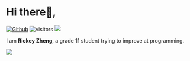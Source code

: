 # Hi there👋,
[![Github](https://img.shields.io/github/followers/RickeyZh?label=Follow&style=social)](https://github.com/RickeyZh) ![visitors](https://visitor-badge.laobi.icu/badge?page_id=RickeyZh.RickeyZh) <a href="https://dmoj.ca/user/rickeyz"><img src="http://onlogn.ca/badges/dmoj/rikceyz"></a>

I am **Rickey Zheng**,
a grade 11 student trying to improve at programming.

[![](https://github-readme-stats.vercel.app/api?username=RickeyZh&count_private=true)](https://github-readme-stats.vercel.app/api?username=RickeyZh&count_private=true)
